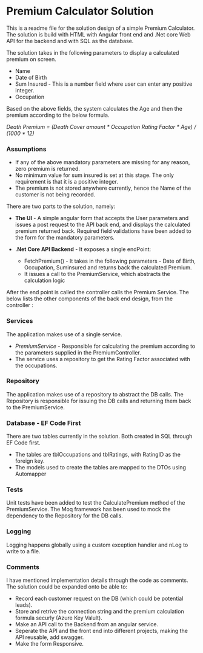 



# Premium Calculator Solution

This is a readme file for the solution design of a simple Premium Calculator.
The solution is build with HTML with Angular front end and .Net core Web API for the backend and with SQL as the database.

The solution takes in the following parameters to display a calculated premium on screen.

* Name
* Date of Birth
* Sum Insured - This is a number field where user can enter any positive integer. 
* Occupation

Based on the above fields, the system calculates the Age and then the premium according to the below formula.

*Death Premium = (Death Cover amount * Occupation Rating Factor * Age) / (1000 * 12)*

### Assumptions
* If any of the above mandatory parameters are missing for any reason, zero premium is returned.
* No minimum value for sum insured is set at this stage. The only requirement is that it is a positive integer.
* The premium is not stored anywhere currently, hence the Name of the customer is not being recorded.

There are two parts to the solution, namely:

* **The UI** - A simple angular form that accepts the User parameters and issues a post request to the API back end, and displays the calculated premium returned back. Required field validations have been added to the form for the mandatory parameters.

* **.Net Core API Backend** - It exposes a single endPoint: 
    * FetchPremium() - It takes in the following parameters - Date of Birth, Occupation, Suminsured and returns back the calculated Premium.
    * It issues a call to the PremiumService, which abstracts the calculation logic

After the end point is called the controller calls the Premium Service. The below lists the other components of the back end design, from the controller :

### Services
The application makes use of a single service.
* *PremiumService* - Responsible for calculating the premium according to the parameters supplied in the PremiumController. 
* The service uses a repository to get the Rating Factor associated with the occupations.
### Repository
The application makes use of a repository to abstract the DB calls.
The Repository is responsible for issuing the DB calls and returning them back to the PremiumService.

### Database - EF Code First

There are two tables currently in the solution. Both created in SQL through EF Code first.

* The tables are tblOccupations and tblRatings, with RatingID as the foreign key.
* The models used to create the tables are mapped to the DTOs using Automapper

### Tests

Unit tests have been added to test the CalculatePremium method of the PremiumService. The
Moq framework has been used to mock the dependency to the Repository for the DB calls.


### Logging 

Logging happens globally using a custom exception handler and nLog to write to a file. 

###  Comments
I have mentioned implementation details through the code as comments.  The solution could be expanded onto be able to:

* Record each customer request on the DB (which could be potential leads).
* Store and retrive the connection string and the premium calculation formula securly (Azure Key Valult).
* Make an API call to the Backend from an angular service.
* Seperate the API and the front end into different projects, making the API reusable, add swagger.
* Make the form Responsive.
